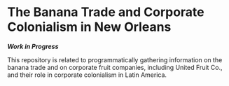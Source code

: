# The Banana Trade and Corporate Colonialism in New Orleans

***Work in Progress*** 

This repository is related to programmatically gathering information on the banana trade and on corporate fruit companies, including United Fruit Co., and their role in corporate colonialism in Latin America. 

